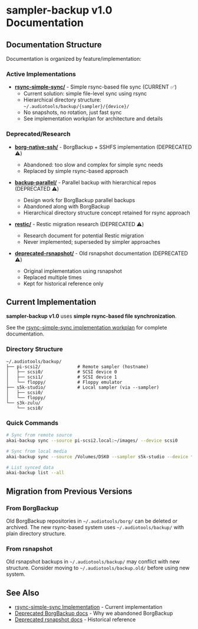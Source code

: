 # sampler-backup v1.0 Documentation

## Documentation Structure

Documentation is organized by feature/implementation:

### Active Implementations

- **[rsync-simple-sync/](./rsync-simple-sync/)** - Simple rsync-based file sync (CURRENT ✅)
  - Current solution: simple file-level sync using rsync
  - Hierarchical directory structure: `~/.audiotools/backup/{sampler}/{device}/`
  - No snapshots, no rotation, just fast sync
  - See implementation workplan for architecture and details

### Deprecated/Research

- **[borg-native-ssh/](./borg-native-ssh/)** - BorgBackup + SSHFS implementation (DEPRECATED ⚠️)
  - Abandoned: too slow and complex for simple sync needs
  - Replaced by simple rsync-based approach

- **[backup-parallel/](./backup-parallel/)** - Parallel backup with hierarchical repos (DEPRECATED ⚠️)
  - Design work for BorgBackup parallel backups
  - Abandoned along with BorgBackup
  - Hierarchical directory structure concept retained for rsync approach

- **[restic/](./restic/)** - Restic migration research (DEPRECATED ⚠️)
  - Research document for potential Restic migration
  - Never implemented; superseded by simpler approaches

- **[deprecated-rsnapshot/](./deprecated-rsnapshot/)** - Old rsnapshot documentation (DEPRECATED ⚠️)
  - Original implementation using rsnapshot
  - Replaced multiple times
  - Kept for historical reference only

## Current Implementation

**sampler-backup v1.0** uses **simple rsync-based file synchronization**.

See the [rsync-simple-sync implementation workplan](./rsync-simple-sync/implementation/workplan.md) for complete documentation.

### Directory Structure

```
~/.audiotools/backup/
├── pi-scsi2/              # Remote sampler (hostname)
│   ├── scsi0/             # SCSI device 0
│   ├── scsi1/             # SCSI device 1
│   └── floppy/            # Floppy emulator
├── s5k-studio/            # Local sampler (via --sampler)
│   ├── scsi0/
│   └── floppy/
└── s3k-zulu/
    └── scsi0/
```

### Quick Commands

```bash
# Sync from remote source
akai-backup sync --source pi-scsi2.local:~/images/ --device scsi0

# Sync from local media
akai-backup sync --source /Volumes/DSK0 --sampler s5k-studio --device floppy

# List synced data
akai-backup list --all
```

## Migration from Previous Versions

### From BorgBackup

Old BorgBackup repositories in `~/.audiotools/borg/` can be deleted or archived. The new rsync-based system uses `~/.audiotools/backup/` with plain directory structure.

### From rsnapshot

Old rsnapshot backups in `~/.audiotools/backup/` may conflict with new structure. Consider moving to `~/.audiotools/backup.old/` before using new system.

## See Also

- [rsync-simple-sync Implementation](./rsync-simple-sync/implementation/workplan.md) - Current implementation
- [Deprecated BorgBackup docs](./borg-native-ssh/DEPRECATED.md) - Why we abandoned BorgBackup
- [Deprecated rsnapshot docs](./deprecated-rsnapshot/) - Historical reference
